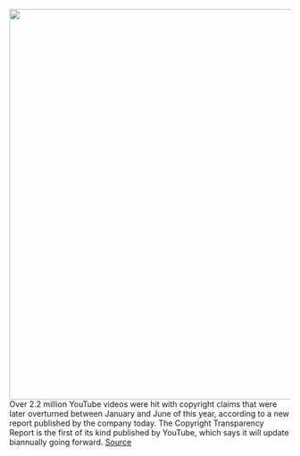 <img src='https://cdn.vox-cdn.com/thumbor/fXCpKpFi3l82Mz1nOojRmXHZfEE=/0x0:2040x1360/1200x800/filters:focal(857x517:1183x843)/cdn.vox-cdn.com/uploads/chorus_image/image/70235306/acastro_180321_1777_youtube_0002.0.jpg' width='700px' /><br/>
Over 2.2 million YouTube videos were hit with copyright claims that were later overturned between January and June of this year, according to a new report published by the company today. The Copyright Transparency Report is the first of its kind published by YouTube, which says it will update biannually going forward.
<a href='https://www.theverge.com/2021/12/6/22820318/youtube-copyright-claims-transparency-report'> Source <a/>